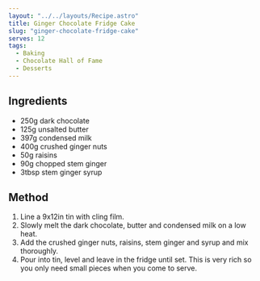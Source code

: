 ```yaml
---
layout: "../../layouts/Recipe.astro"
title: Ginger Chocolate Fridge Cake
slug: "ginger-chocolate-fridge-cake"
serves: 12
tags:
  - Baking
  - Chocolate Hall of Fame
  - Desserts
---
```


## Ingredients

- 250g dark chocolate
- 125g unsalted butter
- 397g condensed milk
- 400g crushed ginger nuts
- 50g raisins
- 90g chopped stem ginger
- 3tbsp stem ginger syrup

## Method

1. Line a 9x12in tin with cling film.
1. Slowly melt the dark chocolate, butter and condensed milk on a low heat.
1. Add the crushed ginger nuts, raisins, stem ginger and syrup and mix thoroughly.
1. Pour into tin, level and leave in the fridge until set. This is very rich so you only need small pieces when you come to serve.